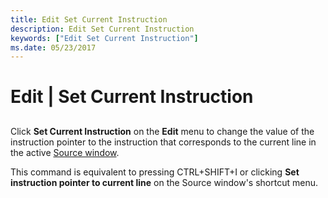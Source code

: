 ```yaml
---
title: Edit Set Current Instruction
description: Edit Set Current Instruction
keywords: ["Edit Set Current Instruction"]
ms.date: 05/23/2017
---
```


# Edit | Set Current Instruction


## <span id="ddk_edit_set_current_instruction_dbg"></span><span id="DDK_EDIT_SET_CURRENT_INSTRUCTION_DBG"></span>


Click **Set Current Instruction** on the **Edit** menu to change the value of the instruction pointer to the instruction that corresponds to the current line in the active [Source window](source-window.md).

This command is equivalent to pressing CTRL+SHIFT+I or clicking **Set instruction pointer to current line** on the Source window's shortcut menu.

 

 





